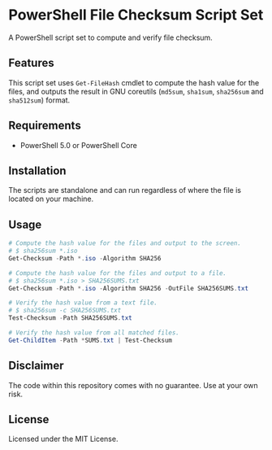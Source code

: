 # PowerShell File Checksum Script Set

A PowerShell script set to compute and verify file checksum.

## Features

This script set uses `Get-FileHash` cmdlet to compute the hash value for the files, and outputs the result in GNU coreutils (`md5sum`, `sha1sum`, `sha256sum` and `sha512sum`) format.

## Requirements

- PowerShell 5.0 or PowerShell Core

## Installation

The scripts are standalone and can run regardless of where the file is located on your machine.

## Usage

```powershell
# Compute the hash value for the files and output to the screen.
# $ sha256sum *.iso
Get-Checksum -Path *.iso -Algorithm SHA256

# Compute the hash value for the files and output to a file.
# $ sha256sum *.iso > SHA256SUMS.txt
Get-Checksum -Path *.iso -Algorithm SHA256 -OutFile SHA256SUMS.txt
```

```powershell
# Verify the hash value from a text file.
# $ sha256sum -c SHA256SUMS.txt
Test-Checksum -Path SHA256SUMS.txt

# Verify the hash value from all matched files.
Get-ChildItem -Path *SUMS.txt | Test-Checksum
```

## Disclaimer

The code within this repository comes with no guarantee. Use at your own risk.

## License

Licensed under the MIT License.
